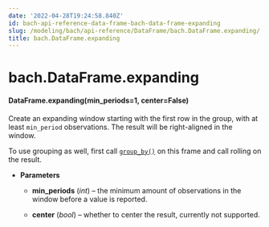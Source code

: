 ```yaml
---
date: '2022-04-28T19:24:58.840Z'
id: bach-api-reference-data-frame-bach-data-frame-expanding
slug: /modeling/bach/api-reference/DataFrame/bach.DataFrame.expanding/
title: bach.DataFrame.expanding
---
```


# bach.DataFrame.expanding


#### DataFrame.expanding(min_periods=1, center=False)
Create an expanding window starting with the first row in the group, with at least `min_period`
observations. The result will be right-aligned in the window.

To use grouping as well, first call [`group_by()`](/docs/modeling/bach/api-reference/DataFrame/bach.DataFrame.group-by/#bach.DataFrame.group-by) on this frame and call rolling on the result.


* **Parameters**

    
    * **min_periods** (*int*) – the minimum amount of observations in the window before a value is reported.


    * **center** (*bool*) – whether to center the result, currently not supported.


<!-- !! processed by numpydoc !! -->
